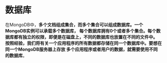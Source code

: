 数据库
======================================================================
在MongoDB中，**多个文档组成集合，而多个集合可以组成数据库。一个MongoDB实例可以承载多个数据库，
每个数据库拥有0个或者多个集合。每个数据库都有独立的权限，即便是在磁盘上，不同的数据库也放置在不同的文件中。
按照经验，我们将有关一个应用程序的所有数据都存储在同一个数据库中。要想在同一个MongoDB服务器上存放
多个应用程序或者用户的数据，就需要使用不同的数据库**。



